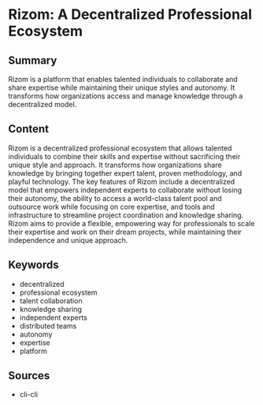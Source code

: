 # Rizom: A Decentralized Professional Ecosystem

## Summary
Rizom is a platform that enables talented individuals to collaborate and share expertise while maintaining their unique styles and autonomy. It transforms how organizations access and manage knowledge through a decentralized model.

## Content
Rizom is a decentralized professional ecosystem that allows talented individuals to combine their skills and expertise without sacrificing their unique style and approach. It transforms how organizations share knowledge by bringing together expert talent, proven methodology, and playful technology. The key features of Rizom include a decentralized model that empowers independent experts to collaborate without losing their autonomy, the ability to access a world-class talent pool and outsource work while focusing on core expertise, and tools and infrastructure to streamline project coordination and knowledge sharing. Rizom aims to provide a flexible, empowering way for professionals to scale their expertise and work on their dream projects, while maintaining their independence and unique approach.

## Keywords

- decentralized
- professional ecosystem
- talent collaboration
- knowledge sharing
- independent experts
- distributed teams
- autonomy
- expertise
- platform

## Sources

- cli-cli
